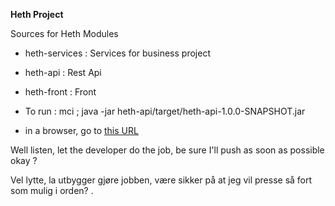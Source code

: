 **Heth Project**


Sources for Heth Modules

- heth-services : Services for business project
- heth-api : Rest Api
- heth-front : Front


- To run :
mci ; java -jar heth-api/target/heth-api-1.0.0-SNAPSHOT.jar

- in a browser, go to [this URL](http://localhost:8080)

Well listen, let the developer do the job, be sure I'll push as soon as possible okay ?

Vel lytte, la utbygger gjøre jobben, være sikker på at jeg vil presse så fort som mulig i orden?
.
